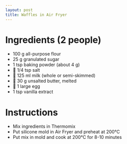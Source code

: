 ```yaml
---
layout: post
title: Waffles in Air Fryer
---
```


# Ingredients (2 people)
- 100 g all-purpose flour 
- 25 g granulated sugar
- 1 tsp baking powder (about 4 g)
- 🧂 1/4 tsp salt
- 🥛 125 ml milk (whole or semi-skimmed)
- 🧈 30 g unsalted butter, melted
- 🥚 1 large egg
- 1 tsp vanilla extract

# Instructions
- Mix ingredients in Thermomix
- Put silicone mold in Air Fryer and preheat at 200°C
- Put mix in mold and cook at 200°C for 8-10 minutes 
